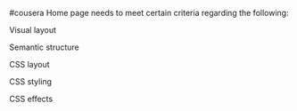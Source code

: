 #cousera
Home page needs to meet certain criteria regarding the following:

Visual layout

Semantic structure

CSS layout

CSS styling

CSS effects
